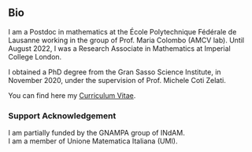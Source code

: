 ## Bio

I﻿ am a Postdoc in mathematics at the École Polytechnique Fédérale de Lausanne working in the group of Prof. Maria Colombo (AMCV lab). Until August 2022, I was a Research Associate in Mathematics at Imperial College London.

I obtained a PhD degree from the Gran Sasso Science Institute, in November 2020, under the supervision of Prof. Michele Coti Zelati.

You can find here my [Curriculum Vitae](https://github.com/Psykopear/micheledolce/raw/main/public/img/cv_md.pdf).   

### Support Acknowledgement

I am partially funded by the GNAMPA group of INdAM.\
I am a member of Unione Matematica Italiana (UMI).